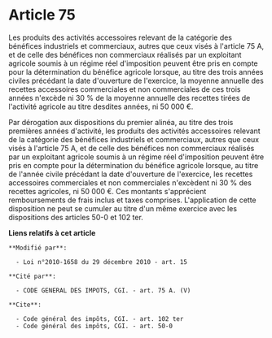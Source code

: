 # Article 75

Les produits des activités accessoires relevant de la catégorie des bénéfices industriels et commerciaux, autres que ceux
visés à l'article 75 A, et de celle des bénéfices non commerciaux réalisés par un exploitant agricole soumis à un régime réel
d'imposition peuvent être pris en compte pour la détermination du bénéfice agricole lorsque, au titre des trois années
civiles précédant la date d'ouverture de l'exercice, la moyenne annuelle des recettes accessoires commerciales et non
commerciales de ces trois années n'excède ni 30 % de la moyenne annuelle des recettes tirées de l'activité agricole au titre
desdites années, ni 50 000 €.

Par dérogation aux dispositions du premier alinéa, au titre des trois premières années d'activité, les produits des activités
accessoires relevant de la catégorie des bénéfices industriels et commerciaux, autres que ceux visés à l'article 75 A, et de
celle des bénéfices non commerciaux réalisés par un exploitant agricole soumis à un régime réel d'imposition peuvent être
pris en compte pour la détermination du bénéfice agricole lorsque, au titre de l'année civile précédant la date d'ouverture
de l'exercice, les recettes accessoires commerciales et non commerciales n'excèdent ni 30 % des recettes agricoles, ni 50 000
€. Ces montants s'apprécient remboursements de frais inclus et taxes comprises. L'application de cette disposition ne peut se
cumuler au titre d'un même exercice avec les dispositions des articles 50-0 et 102 ter.

**Liens relatifs à cet article**

	**Modifié par**:

	  - Loi n°2010-1658 du 29 décembre 2010 - art. 15

	**Cité par**:

	  - CODE GENERAL DES IMPOTS, CGI. - art. 75 A. (V)

	**Cite**:

	  - Code général des impôts, CGI. - art. 102 ter
	  - Code général des impôts, CGI. - art. 50-0
